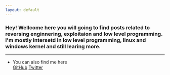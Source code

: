 ```yaml
---
layout: default
---
```


### Hey! Wellcome here you will going to find posts related to reversing enginnering, exploitaion and low level programming. I'm mostly intersetd in low level programming, linux and windows kernel and still learing more.

---------------------------------------
* You can also find me here <br>
[GitHub](https://github.com/stackxbyte) 
[Twitter](https://x.com/c00l_k3d)